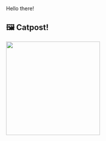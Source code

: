 Hello there!



## 🖼️ Catpost!

<sub>
    <img src="https://cdn2.thecatapi.com/images/c3a.jpg" height="256">
</sub>


